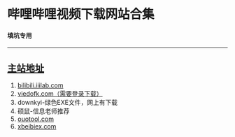 # 哔哩哔哩视频下载网站合集
#### 填坑专用
---
[主站地址](html5syt.github.io)
---
  1. [bilibili.iiilab.com](bilibili.iiilab.com)
  2. [viedofk.com（需要登录下载）](viedofk.com)
  3. downkyi-绿色EXE文件，网上有下载
  4. 硕鼠-信息老师推荐
  5. [ouotool.com](ouotool.com/b)
  6. [xbeibiex.com](xbeibiex.com/api/bilibili)
